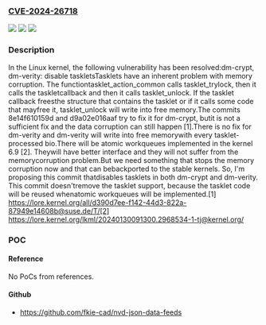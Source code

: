 ### [CVE-2024-26718](https://cve.mitre.org/cgi-bin/cvename.cgi?name=CVE-2024-26718)
![](https://img.shields.io/static/v1?label=Product&message=Linux&color=blue)
![](https://img.shields.io/static/v1?label=Version&message=39d42fa96ba1%3C%20b825e0f9d68c%20&color=brighgreen)
![](https://img.shields.io/static/v1?label=Vulnerability&message=n%2Fa&color=brighgreen)

### Description

In the Linux kernel, the following vulnerability has been resolved:dm-crypt, dm-verity: disable taskletsTasklets have an inherent problem with memory corruption. The functiontasklet_action_common calls tasklet_trylock, then it calls the taskletcallback and then it calls tasklet_unlock. If the tasklet callback freesthe structure that contains the tasklet or if it calls some code that mayfree it, tasklet_unlock will write into free memory.The commits 8e14f610159d and d9a02e016aaf try to fix it for dm-crypt, butit is not a sufficient fix and the data corruption can still happen [1].There is no fix for dm-verity and dm-verity will write into free memorywith every tasklet-processed bio.There will be atomic workqueues implemented in the kernel 6.9 [2]. Theywill have better interface and they will not suffer from the memorycorruption problem.But we need something that stops the memory corruption now and that can bebackported to the stable kernels. So, I'm proposing this commit thatdisables tasklets in both dm-crypt and dm-verity. This commit doesn'tremove the tasklet support, because the tasklet code will be reused whenatomic workqueues will be implemented.[1] https://lore.kernel.org/all/d390d7ee-f142-44d3-822a-87949e14608b@suse.de/T/[2] https://lore.kernel.org/lkml/20240130091300.2968534-1-tj@kernel.org/

### POC

#### Reference
No PoCs from references.

#### Github
- https://github.com/fkie-cad/nvd-json-data-feeds

